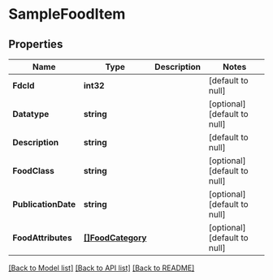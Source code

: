 # SampleFoodItem

## Properties
Name | Type | Description | Notes
------------ | ------------- | ------------- | -------------
**FdcId** | **int32** |  | [default to null]
**Datatype** | **string** |  | [optional] [default to null]
**Description** | **string** |  | [default to null]
**FoodClass** | **string** |  | [optional] [default to null]
**PublicationDate** | **string** |  | [optional] [default to null]
**FoodAttributes** | [**[]FoodCategory**](FoodCategory.md) |  | [optional] [default to null]

[[Back to Model list]](../README.md#documentation-for-models) [[Back to API list]](../README.md#documentation-for-api-endpoints) [[Back to README]](../README.md)
